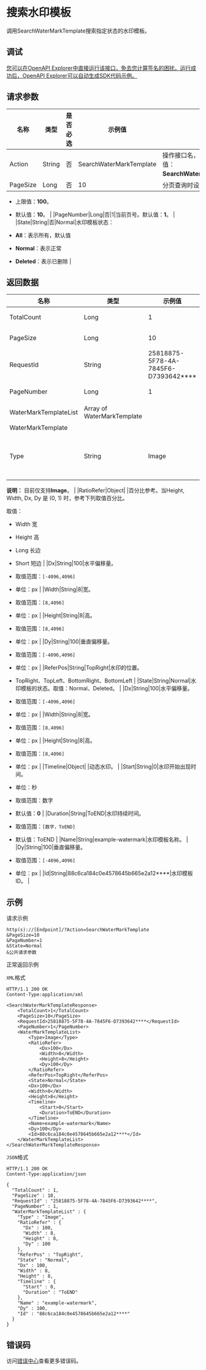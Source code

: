 # 搜索水印模板

调用SearchWaterMarkTemplate搜索指定状态的水印模板。

## 调试

[您可以在OpenAPI Explorer中直接运行该接口，免去您计算签名的困扰。运行成功后，OpenAPI Explorer可以自动生成SDK代码示例。](https://api.aliyun.com/#product=Mts&api=SearchWaterMarkTemplate&type=RPC&version=2014-06-18)

## 请求参数

|名称|类型|是否必选|示例值|描述|
|--|--|----|---|--|
|Action|String|否|SearchWaterMarkTemplate|操作接口名，系统规定参数，取值： **SearchWaterMarkTemplate**。 |
|PageSize|Long|否|10|分页查询时设置的每页大小。

 -   上限值：**100**。
-   默认值：**10**。 |
|PageNumber|Long|否|1|当前页号。默认值：**1**。 |
|State|String|否|Normal|水印模板状态：

 -   **All**：表示所有，默认值
-   **Normal**：表示正常
-   **Deleted**：表示已删除 |

## 返回数据

|名称|类型|示例值|描述|
|--|--|---|--|
|TotalCount|Long|1|总条数。 |
|PageSize|Long|10|分页大小。 |
|RequestId|String|25818875-5F78-4A-7845F6-D7393642\*\*\*\*|请求ID。 |
|PageNumber|Long|1|当前页码。 |
|WaterMarkTemplateList|Array of WaterMarkTemplate| |模板列表。 |
|WaterMarkTemplate| | | |
|Type|String|Image|水印类型。取值：Image、Text

 **说明：** 目前仅支持**Image**。 |
|RatioRefer|Object| |百分比参考。当Height, Width, Dx, Dy 是 \(0, 1\) 时，参考下列取值百分比。

 取值：

 -   Width 宽
-   Height 高
-   Long 长边
-   Short 短边 |
|Dx|String|100|水平偏移量。

 -   取值范围：`[-4096,4096]`
-   单位：px |
|Width|String|8|宽。

 -   取值范围：`[8,4096]`
-   单位：px |
|Height|String|8|高。

 -   取值范围：`[8,4096]`
-   单位：px |
|Dy|String|100|垂直偏移量。

 -   取值范围：`[-4096,4096]`
-   单位：px |
|ReferPos|String|TopRight|水印的位置。

 -   TopRight、TopLeft、BottomRight、BottomLeft |
|State|String|Normal|水印模板的状态。取值：Normal、Deleted。 |
|Dx|String|100|水平偏移量。

 -   取值范围：`[-4096,4096]`
-   单位：px |
|Width|String|8|宽。

 -   取值范围：`[8,4096]`
-   单位：px |
|Height|String|8|高。

 -   取值范围：`[8,4096]`
-   单位：px |
|Timeline|Object| |动态水印。 |
|Start|String|0|水印开始出现时间。

 -   单位：秒
-   取值范围：数字
-   默认值：**0** |
|Duration|String|ToEND|水印持续时间。

 -   取值范围：`[数字，ToEND]`
-   默认值：ToEND |
|Name|String|example-watermark|水印模板名称。 |
|Dy|String|100|垂直偏移量。

 -   取值范围：`[-4096,4096]`
-   单位：px |
|Id|String|88c6ca184c0e4578645b665e2a12\*\*\*\*|水印模板ID。 |

## 示例

请求示例

```
http(s)://[Endpoint]/?Action=SearchWaterMarkTemplate
&PageSize=10
&PageNumber=1
&State=Normal
&公共请求参数
```

正常返回示例

`XML`格式

```
HTTP/1.1 200 OK
Content-Type:application/xml

<SearchWaterMarkTemplateResponse>
    <TotalCount>1</TotalCount>
    <PageSize>10</PageSize>
    <RequestId>25818875-5F78-4A-7845F6-D7393642****</RequestId>
    <PageNumber>1</PageNumber>
    <WaterMarkTemplateList>
        <Type>Image</Type>
        <RatioRefer>
            <Dx>100</Dx>
            <Width>8</Width>
            <Height>8</Height>
            <Dy>100</Dy>
        </RatioRefer>
        <ReferPos>TopRight</ReferPos>
        <State>Normal</State>
        <Dx>100</Dx>
        <Width>8</Width>
        <Height>8</Height>
        <Timeline>
            <Start>0</Start>
            <Duration>ToEND</Duration>
        </Timeline>
        <Name>example-watermark</Name>
        <Dy>100</Dy>
        <Id>88c6ca184c0e4578645b665e2a12****</Id>
    </WaterMarkTemplateList>
</SearchWaterMarkTemplateResponse>
```

`JSON`格式

```
HTTP/1.1 200 OK
Content-Type:application/json

{
  "TotalCount" : 1,
  "PageSize" : 10,
  "RequestId" : "25818875-5F78-4A-7845F6-D7393642****",
  "PageNumber" : 1,
  "WaterMarkTemplateList" : {
    "Type" : "Image",
    "RatioRefer" : {
      "Dx" : 100,
      "Width" : 8,
      "Height" : 8,
      "Dy" : 100
    },
    "ReferPos" : "TopRight",
    "State" : "Normal",
    "Dx" : 100,
    "Width" : 8,
    "Height" : 8,
    "Timeline" : {
      "Start" : 0,
      "Duration" : "ToEND"
    },
    "Name" : "example-watermark",
    "Dy" : 100,
    "Id" : "88c6ca184c0e4578645b665e2a12****"
  }
}
```

## 错误码

访问[错误中心](https://error-center.aliyun.com/status/product/Mts)查看更多错误码。

